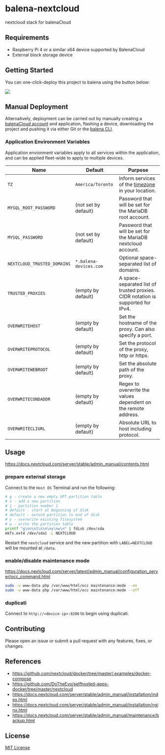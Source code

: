 # balena-nextcloud

nextcloud stack for balenaCloud

## Requirements

- Raspberry Pi 4 or a similar x64 device supported by BalenaCloud
- External block storage device

## Getting Started

You can one-click-deploy this project to balena using the button below:

[![](https://balena.io/deploy.png)](https://dashboard.balena-cloud.com/deploy?repoUrl=https://github.com/klutchell/balena-nextcloud&defaultDeviceType=raspberrypi4-64)

## Manual Deployment

Alternatively, deployment can be carried out by manually creating a [balenaCloud account](https://dashboard.balena-cloud.com) and application, flashing a device, downloading the project and pushing it via either Git or the [balena CLI](https://github.com/balena-io/balena-cli).

### Application Environment Variables

Application envionment variables apply to all services within the application, and can be applied fleet-wide to apply to multiple devices.

|Name|Default|Purpose|
|---|---|---|
|`TZ`|`America/Toronto`|Inform services of the [timezone](https://en.wikipedia.org/wiki/List_of_tz_database_time_zones) in your location.|
|`MYSQL_ROOT_PASSWORD`|(not set by default)|Password that will be set for the MariaDB root account.|
|`MYSQL_PASSWORD`|(not set by default)|Password that will be set for the MariaDB nextcloud account.|
|`NEXTCLOUD_TRUSTED_DOMAINS`|`*.balena-devices.com`|Optional space-separated list of domains.|
|`TRUSTED_PROXIES`|(empty by default)|A space-separated list of trusted proxies. CIDR notation is supported for IPv4.|
|`OVERWRITEHOST`|(empty by default)|Set the hostname of the proxy. Can also specify a port.|
|`OVERWRITEPROTOCOL`|(empty by default)|Set the protocol of the proxy, http or https.|
|`OVERWRITEWEBROOT`|(empty by default)|Set the absolute path of the proxy.|
|`OVERWRITECONDADDR`|(empty by default)|Regex to overwrite the values dependent on the remote address.|
|`OVERWRITECLIURL`|(empty by default)|Absolute URL to host including protocol.|

## Usage

<https://docs.nextcloud.com/server/stable/admin_manual/contents.html>

### prepare external storage

Connect to the `Host OS` Terminal and run the following:

```bash
# g - create a new empty GPT partition table
# n - add a new partition
# 1 - partition number 1
# default - start at beginning of disk
# default - extend partition to end of disk
# y - overwrite existing filesystem
# w - write the partition table
printf "g\nn\n1\n\n\ny\nw\n" | fdisk /dev/sda
mkfs.ext4 /dev/sda1 -L NEXTCLOUD
```

Restart the `nextcloud` service and the new partition with `LABEL=NEXTCLOUD` will be mounted at `/data`.

### enable/disable maintenance mode

<https://docs.nextcloud.com/server/latest/admin_manual/configuration_server/occ_command.html>

```bash
sudo -u www-data php /var/www/html/occ maintenance:mode --on
sudo -u www-data php /var/www/html/occ maintenance:mode --off
```

### duplicati

Connect to `http://<device-ip>:8200` to begin using duplicati.

## Contributing

Please open an issue or submit a pull request with any features, fixes, or changes.

## References

- <https://github.com/nextcloud/docker/tree/master/.examples/docker-compose>
- <https://github.com/DoTheEvo/selfhosted-apps-docker/tree/master/nextcloud>
- <https://docs.nextcloud.com/server/stable/admin_manual/installation/index.html>
- <https://docs.nextcloud.com/server/stable/admin_manual/installation/nginx.html>
- <https://docs.nextcloud.com/server/stable/admin_manual/maintenance/backup.html>

## License

[MIT License](./LICENSE)
